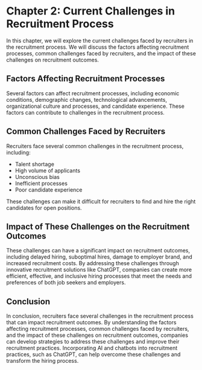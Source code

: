 Chapter 2: Current Challenges in Recruitment Process
====================================================

In this chapter, we will explore the current challenges faced by recruiters in the recruitment process. We will discuss the factors affecting recruitment processes, common challenges faced by recruiters, and the impact of these challenges on recruitment outcomes.

Factors Affecting Recruitment Processes
---------------------------------------

Several factors can affect recruitment processes, including economic conditions, demographic changes, technological advancements, organizational culture and processes, and candidate experience. These factors can contribute to challenges in the recruitment process.

Common Challenges Faced by Recruiters
-------------------------------------

Recruiters face several common challenges in the recruitment process, including:

* Talent shortage
* High volume of applicants
* Unconscious bias
* Inefficient processes
* Poor candidate experience

These challenges can make it difficult for recruiters to find and hire the right candidates for open positions.

Impact of These Challenges on the Recruitment Outcomes
------------------------------------------------------

These challenges can have a significant impact on recruitment outcomes, including delayed hiring, suboptimal hires, damage to employer brand, and increased recruitment costs. By addressing these challenges through innovative recruitment solutions like ChatGPT, companies can create more efficient, effective, and inclusive hiring processes that meet the needs and preferences of both job seekers and employers.

Conclusion
----------

In conclusion, recruiters face several challenges in the recruitment process that can impact recruitment outcomes. By understanding the factors affecting recruitment processes, common challenges faced by recruiters, and the impact of these challenges on recruitment outcomes, companies can develop strategies to address these challenges and improve their recruitment practices. Incorporating AI and chatbots into recruitment practices, such as ChatGPT, can help overcome these challenges and transform the hiring process.
